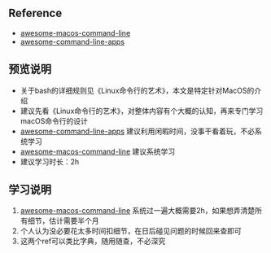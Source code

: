 ## Reference

- [awesome-macos-command-line](https://git.herrbischoff.com/awesome-macos-command-line/about/)  
- [awesome-command-line-apps](https://git.herrbischoff.com/awesome-command-line-apps/about/)

## 预览说明

- 关于bash的详细规则见《Linux命令行的艺术》，本文是特定针对MacOS的介绍
- 建议先看《Linux命令行的艺术》，对整体内容有个大概的认知，再来专门学习macOS命令行的设计
- [awesome-command-line-apps](https://git.herrbischoff.com/awesome-command-line-apps/about/) 建议利用闲暇时间，没事干看着玩，不必系统学习
- [awesome-macos-command-line](https://git.herrbischoff.com/awesome-macos-command-line/about/)  建议系统学习
- 建议学习时长：2h

## 学习说明

1. [awesome-macos-command-line](https://git.herrbischoff.com/awesome-macos-command-line/about/)  系统过一遍大概需要2h，如果想弄清楚所有细节，估计需要半个月
2. 个人认为没必要花太多时间扣细节，在日后碰见问题的时候回来查即可
3. 这两个ref可以类比字典，随用随查，不必深究
